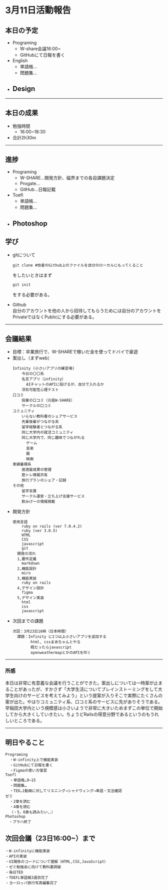 # 3月11日活動報告
## 本日の予定

- Programing
  - W-share会議16:00~
  - GitHubにて日報を書く
- English
  - 単語帳…
  - 問題集…
- Design
  - 
___


## 本日の成果

- 勉強時間
  - 16:00~18:30 
- 合計2h30m

___

## 進捗
- Programing
  - W-SHARE…開発方針、磁界までの各自課題決定
  - Progate…
  - GitHub…日報記載
- Toefl
  - 単語帳…
  - 問題集…
- Photoshop
  - 

## 学び

- gitについて  
  ```
  git clone #他者のGithub上のファイルを自分のローカルにもってくること
  ```
  をしたいときはまず  
  ```
  git init
  ```
  をする必要がある。

- Github  
  自分のアカウントを他の人から招待してもらうためには自分のアカウントをPrivateではなくPublicにする必要がある。
___

## 会議結果  
- 目標：卒業旅行で、W-SHAREで稼いだ金を使ってドバイで豪遊
- 案出し（まずweb）  
  ```
  Infinity (小さいアプリの練習場)  
      今日の〇〇系  
      名言アプリ（infinity）  
        AIチャットのAPIに投げるが、自分で入れるか  
      浮気可能性心理テスト
  口コミ
      授業の口コミ（元祖W-SHARE）
      サークルの口コミ
  コミュニティ
      いらない教科書のシェアサービス
      先輩後輩がつながる系
      留学経験者とつながる系
      同じ大学内の就活コミュニティ
      同じ大学内で、同じ趣味でつながれる	
        ゲーム
        音楽
        服
        映画
  実績蓄積系
      居酒屋成果の管理
      筋トレ情報共有
      旅行プランのシェア・記録
  その他
      留学支援
      サークル運営・立ち上げ支援サービス
      飲みげーの情報掲載
  ```
- 開発方針  
  ```
  使用言語
	  ruby on rails (ver 7.0.4.2)
	  ruby (ver 3.0.5)
	  HTML
	  CSS
	  javascript
	  git
	開発の流れ
    1,要件定義
      markdown
    2,機能設計
      miro
    3,機能実装
      ruby on rails
    4,デザイン設計
      figma
    5,デザイン実装
      html
      css
      javascript
  ```
- 次回までの課題
  ```
  次回：3月23日16時（日本時間）
	課題：Infinity に1つ以上小さいアプリを追加する
		  html, cssまあちゃんとやる
		  暇だったらjavascript
		  openweathermapとかのAPIを叩く
  ```
____


### 所感
本日は非常に有意義な会議を行うことができた。案出しについては一時案が止まることがあったが、すかさず「大学生活についてブレインストーミングをして大学生向けのサービスを考えてみよう」という提案が入りそこで実際にたくさんの案が出た。やはりコミュニティ系、口コミ系のサービスに先がありそうである。早稲田大学内という規模感は小さいようで非常に大きいためまずこの単位で開始してから大きくしていきたい。ちょうどRailsの得意分野であるというのもうれしいところである。 


___

## 明日やること
```
Programing
  ・W-infinity上で機能実装
  ・GitHubにて日報を書く
  ・Figmaの使い方復習
Toefl
  ・単語帳…9~15
  ・問題集…
  ・TED…1動画に対してリスニング→シャドウィング→単語・文法確認  
ゼミ
  ・2章を読む
  ・4章を読む
  （・5，6章も読みたい、、）
Photoshop
　・プラハ終了
```

## 次回会議（23日16:00~）まで
```
・W-infinityに機能実装
・APIの実装
・UI関係のコードについて理解（HTML,CSS,JavaScript）
・ゼミ勉強会に向けて教科書読破
・毎日TED
・TOEFL単語帳3週目完了
・ヨーロッパ旅行写真編集完了
```

